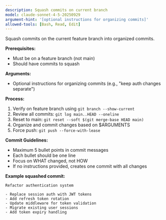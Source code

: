 ```yaml
---
description: Squash commits on current branch
model: claude-sonnet-4-5-20250929
argument-hint: '[optional instructions for organizing commits]'
allowed-tools: [Bash, Read, Edit]
---
```


Squash commits on the current feature branch into organized commits.

**Prerequisites:**

- Must be on a feature branch (not main)
- Should have commits to squash

**Arguments:**

- Optional instructions for organizing commits (e.g., "keep auth changes separate")

**Process:**

1. Verify on feature branch using `git branch --show-current`
2. Review all commits: `git log main..HEAD --oneline`
3. Reset to main: `git reset --soft $(git merge-base HEAD main)`
4. Organize and commit changes based on $ARGUMENTS
5. Force push: `git push --force-with-lease`

**Commit Guidelines:**

- Maximum 5 bullet points in commit messages
- Each bullet should be one line
- Focus on WHAT changed, not HOW
- If no instructions provided, creates one commit with all changes

**Example squashed commit:**

```
Refactor authentication system

- Replace session auth with JWT tokens
- Add refresh token rotation
- Update middleware for token validation
- Migrate existing user sessions
- Add token expiry handling
```
